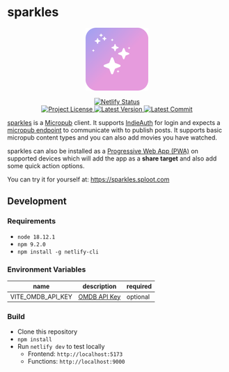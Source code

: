 
# sparkles
<p align="center">
  <img src="./public/assets/icons/favicon-144x144.png" alt="sparkles icon" />
</p>

<div align="center">
  <a target="_blank" href="https://app.netlify.com/sites/sprkls/deploys">
    <img src="https://api.netlify.com/api/v1/badges/c0572dda-6712-4742-a980-3a40b0d42ec2/deploy-status" alt="Netlify Status">
  </a>
</div>
<div align="center">
  <a target="_blank" href="./LICENSE">
    <img src="https://img.shields.io/github/license/benjifs/sparkles?color=A1A1F1&style=flat" alt="Project License">
  </a>
  <a target="_blank" href="https://github.com/benjifs/sparkles/releases">
    <img src="https://img.shields.io/github/v/release/benjifs/sparkles?color=C49EE7&label=version&style=flat" alt="Latest Version">
  </a>
  <a target="_blank" href="https://github.com/benjifs/sparkles/commits/main">
    <img src="https://img.shields.io/github/last-commit/benjifs/sparkles?color=E69BDD&style=flat" alt="Latest Commit">
  </a>
</div>

[sparkles](https://sparkles.sploot.com) is a [Micropub](https://micropub.spec.indieweb.org/) client. It supports [IndieAuth](https://indieauth.net/) for login and expects a [micropub endpoint](https://indieweb.org/Micropub/Servers) to communicate with to publish posts. It supports basic micropub content types and you can also add movies you have watched.

sparkles can also be installed as a [Progressive Web App (PWA)](https://web.dev/progressive-web-apps/) on supported devices which will add the app as a **share target** and also add some quick action options.

You can try it for yourself at: https://sparkles.sploot.com

## Development

### Requirements
* `node 18.12.1`
* `npm 9.2.0`
* `npm install -g netlify-cli`

### Environment Variables
| name | description | required |
| --- | --- | --- |
| VITE_OMDB_API_KEY | [OMDB API Key](https://www.omdbapi.com/) | optional |

### Build
* Clone this repository
* `npm install`
* Run `netlify dev` to test locally
  * Frontend: `http://localhost:5173`
  * Functions: `http://localhost:9000`

